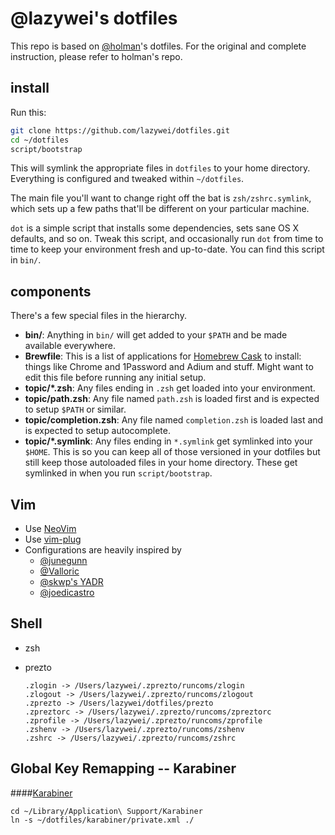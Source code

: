 @lazywei's dotfiles
==========

This repo is based on [@holman](https://github.com/holman/dotfiles)'s dotfiles. For the original and complete instruction, please refer to holman's repo.

## install

Run this:

```sh
git clone https://github.com/lazywei/dotfiles.git
cd ~/dotfiles
script/bootstrap
```

This will symlink the appropriate files in `dotfiles` to your home directory.
Everything is configured and tweaked within `~/dotfiles`.

The main file you'll want to change right off the bat is `zsh/zshrc.symlink`,
which sets up a few paths that'll be different on your particular machine.

`dot` is a simple script that installs some dependencies, sets sane OS X
defaults, and so on. Tweak this script, and occasionally run `dot` from
time to time to keep your environment fresh and up-to-date. You can find
this script in `bin/`.

## components

There's a few special files in the hierarchy.

- **bin/**: Anything in `bin/` will get added to your `$PATH` and be made
  available everywhere.
- **Brewfile**: This is a list of applications for [Homebrew Cask](http://caskroom.io) to install: things like Chrome and 1Password and Adium and stuff. Might want to edit this file before running any initial setup.
- **topic/\*.zsh**: Any files ending in `.zsh` get loaded into your
  environment.
- **topic/path.zsh**: Any file named `path.zsh` is loaded first and is
  expected to setup `$PATH` or similar.
- **topic/completion.zsh**: Any file named `completion.zsh` is loaded
  last and is expected to setup autocomplete.
- **topic/\*.symlink**: Any files ending in `*.symlink` get symlinked into
  your `$HOME`. This is so you can keep all of those versioned in your dotfiles
  but still keep those autoloaded files in your home directory. These get
  symlinked in when you run `script/bootstrap`.

## Vim

- Use [NeoVim](https://github.com/neovim/neovim)
- Use [vim-plug](https://github.com/junegunn/vim-plug)
- Configurations are heavily inspired by
  - [@junegunn](https://github.com/junegunn/dotfiles/blob/master/vimrc)
  - [@Valloric](https://github.com/Valloric/dotfiles/blob/master/vim/vimrc.vim)
  - [@skwp's YADR](https://github.com/skwp/dotfiles/blob/master/vimrc)
  - [@joedicastro](https://github.com/joedicastro/dotfiles/blob/master/vim/vimrc)

## Shell

- zsh
- prezto

  ```
  .zlogin -> /Users/lazywei/.zprezto/runcoms/zlogin
  .zlogout -> /Users/lazywei/.zprezto/runcoms/zlogout
  .zprezto -> /Users/lazywei/dotfiles/prezto
  .zpreztorc -> /Users/lazywei/.zprezto/runcoms/zpreztorc
  .zprofile -> /Users/lazywei/.zprezto/runcoms/zprofile
  .zshenv -> /Users/lazywei/.zprezto/runcoms/zshenv
  .zshrc -> /Users/lazywei/.zprezto/runcoms/zshrc
  ```

## Global Key Remapping -- Karabiner

####[Karabiner](https://pqrs.org/osx/karabiner/index.html.en)
```
cd ~/Library/Application\ Support/Karabiner
ln -s ~/dotfiles/karabiner/private.xml ./
```
